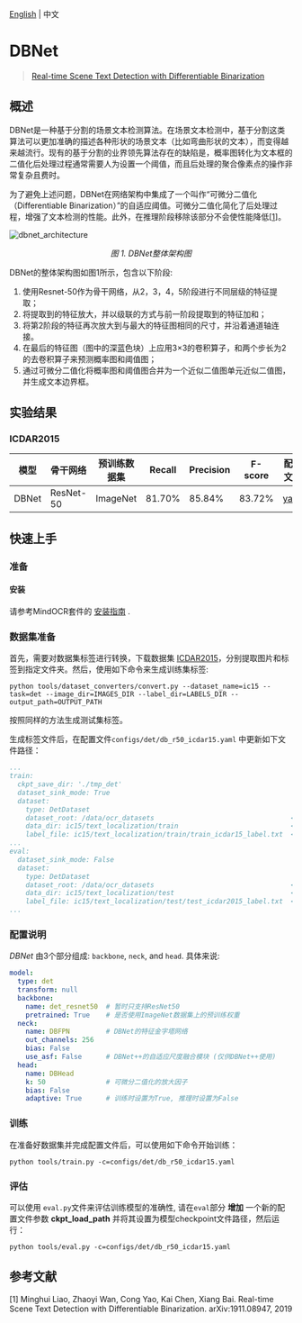 [English](https://github.com/mindspore-lab/mindocr/blob/main/configs/det/README.md) | 中文

# DBNet

<!--- Guideline: use url linked to abstract in ArXiv instead of PDF for fast loading.  -->

> [Real-time Scene Text Detection with Differentiable Binarization](https://arxiv.org/abs/1911.08947)

## 概述

DBNet是一种基于分割的场景文本检测算法。在场景文本检测中，基于分割这类算法可以更加准确的描述各种形状的场景文本（比如弯曲形状的文本），而变得越来越流行。现有的基于分割的业界领先算法存在的缺陷是，概率图转化为文本框的二值化后处理过程通常需要人为设置一个阈值，而且后处理的聚合像素点的操作非常复杂且费时。

为了避免上述问题，DBNet在网络架构中集成了一个叫作“可微分二值化（Differentiable Binarization）”的自适应阈值。可微分二值化简化了后处理过程，增强了文本检测的性能。此外，在推理阶段移除该部分不会使性能降低[[1](#references)]。

![dbnet_architecture](https://user-images.githubusercontent.com/16683750/225589619-d50c506c-e903-4f59-a316-8b62586c73a9.png)
<p style="text-align: center;"><em>图 1. DBNet整体架构图</em></p>

DBNet的整体架构图如图1所示，包含以下阶段:

1. 使用Resnet-50作为骨干网络，从2，3，4，5阶段进行不同层级的特征提取；
2. 将提取到的特征放大，并以级联的方式与前一阶段提取到的特征加和；
3. 将第2阶段的特征再次放大到与最大的特征图相同的尺寸，并沿着通道轴连接。
4. 在最后的特征图（图中的深蓝色块）上应用3×3的卷积算子，和两个步长为2的去卷积算子来预测概率图和阈值图；
5. 通过可微分二值化将概率图和阈值图合并为一个近似二值图单元近似二值图，并生成文本边界框。

## 实验结果

### ICDAR2015

| **模型** | **骨干网络** | **预训练数据集** | **Recall** | **Precision** | **F-score** | **配置文件**                                                                              | **模型权重下载**                                                                               |
|---------|------------|----------------|------------|---------------|-------------|-----------------------------------------------------------------------------------------|----------------------------------------------------------------------------------------------|
| DBNet   | ResNet-50  | ImageNet       | 81.70%     | 85.84%        | 83.72%      | [yaml](https://github.com/mindspore-lab/mindocr/blob/main/configs/det/db_r50_icdar15.yaml) | [weights](https://download.mindspore.cn/toolkits/mindocr/dbnet/dbnet_resnet50-db1df47a.ckpt) |

## 快速上手

### 准备

#### 安装

请参考MindOCR套件的 [安装指南](https://github.com/mindspore-lab/mindocr#installation) .

### 数据集准备

首先，需要对数据集标签进行转换，下载数据集 [ICDAR2015](https://rrc.cvc.uab.es/?ch=4&com=downloads)，分别提取图片和标签到指定文件夹。然后，使用如下命令来生成训练集标签:

```shell
python tools/dataset_converters/convert.py --dataset_name=ic15 --task=det --image_dir=IMAGES_DIR --label_dir=LABELS_DIR --output_path=OUTPUT_PATH
```

按照同样的方法生成测试集标签。

生成标签文件后，在配置文件`configs/det/db_r50_icdar15.yaml` 中更新如下文件路径：

```yaml
...
train:
  ckpt_save_dir: './tmp_det'
  dataset_sink_mode: True
  dataset:
    type: DetDataset
    dataset_root: /data/ocr_datasets                                  <------ 这里
    data_dir: ic15/text_localization/train                            <------ 这里
    label_file: ic15/text_localization/train/train_icdar15_label.txt  <------ 这里
...
eval:
  dataset_sink_mode: False
  dataset:
    type: DetDataset
    dataset_root: /data/ocr_datasets                                  <------ 这里
    data_dir: ic15/text_localization/test                             <------ 这里
    label_file: ic15/text_localization/test/test_icdar2015_label.txt  <------ 这里
...
```

### 配置说明

_DBNet_ 由3个部分组成: `backbone`, `neck`, and `head`. 具体来说:

```yaml
model:
  type: det
  transform: null
  backbone:
    name: det_resnet50  # 暂时只支持ResNet50
    pretrained: True    # 是否使用ImageNet数据集上的预训练权重
  neck:
    name: DBFPN         # DBNet的特征金字塔网络
    out_channels: 256
    bias: False
    use_asf: False      # DBNet++的自适应尺度融合模块 (仅供DBNet++使用)
  head:
    name: DBHead
    k: 50               # 可微分二值化的放大因子
    bias: False
    adaptive: True      # 训练时设置为True, 推理时设置为False
```

[comment]: <> (_DBNet_和_DBNet++的唯一区别在于_Adaptive Scale Fusion_ module, 在`neck`模块中的 `use_asf`参数进行设置。)

### 训练

在准备好数据集并完成配置文件后，可以使用如下命令开始训练：

```shell
python tools/train.py -c=configs/det/db_r50_icdar15.yaml
```

### 评估

可以使用 `eval.py`文件来评估训练模型的准确性, 请在`eval`部分 **增加** 一个新的配置文件参数 **ckpt_load_path** 并将其设置为模型checkpoint文件路径，然后运行：

```shell
python tools/eval.py -c=configs/det/db_r50_icdar15.yaml
```

## 参考文献

<!--- Guideline: Citation format GB/T 7714 is suggested. -->

[1] Minghui Liao, Zhaoyi Wan, Cong Yao, Kai Chen, Xiang Bai. Real-time Scene Text Detection with Differentiable Binarization. arXiv:1911.08947, 2019
